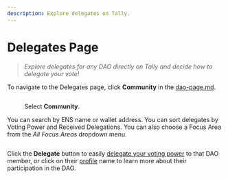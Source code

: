 ```yaml
---
description: Explore delegates on Tally.
---
```


# Delegates Page

> _Explore delegates for any DAO directly on Tally and decide how to delegate your vote!_

To navigate to the Delegates page, click **Community** in the [dao-page.md](dao-page.md "mention").

<figure><img src="../../.gitbook/assets/Screenshot 2024-07-11 at 3.06.16 PM.png" alt=""><figcaption><p>Select <strong>Community</strong>.</p></figcaption></figure>

You can search by ENS name or wallet address. You can sort delegates by Voting Power and Received Delegations. You can also choose a Focus Area from the _All Focus Areas_ dropdown menu.

<figure><img src="../../.gitbook/assets/Screenshot 2024-07-11 at 3.07.48 PM.png" alt=""><figcaption></figcaption></figure>

Click the **Delegate** button to easily [delegate your voting power](../delegations-on-tally/delegating-voting-power/) to that DAO member, or click on their [profile](tally-profile.md) name to learn more about their participation in the DAO.
